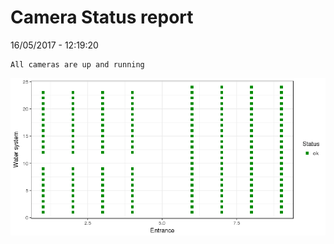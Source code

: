 Camera Status report
================
16/05/2017 - 12:19:20

    All cameras are up and running

![](camreport_files/figure-markdown_github/unnamed-chunk-2-1.png)
